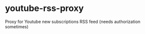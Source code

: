 youtube-rss-proxy
=================

Proxy for Youtube new subscriptions RSS feed (needs authorization sometimes)
